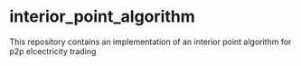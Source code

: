 # interior_point_algorithm
This repository contains an implementation of an interior point algorithm for p2p elcectricity trading
